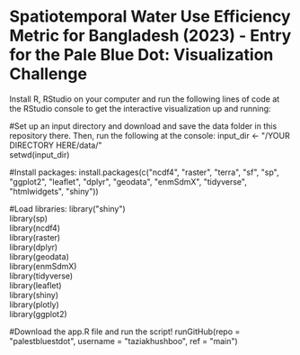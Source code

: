 # Spatiotemporal Water Use Efficiency Metric for Bangladesh (2023) - Entry for the Pale Blue Dot: Visualization Challenge

Install R, RStudio on your computer and run the following lines of code at the RStudio console to get the interactive visualization up and running:

#Set up an input directory and download and save the data folder in this repository there. Then, run the following at the console:
input_dir <- "/YOUR DIRECTORY HERE/data/"\
setwd(input_dir)

#Install packages:
install.packages(c("ncdf4", "raster", "terra", "sf", "sp", "ggplot2", "leaflet", "dplyr", "geodata", "enmSdmX", "tidyverse", "htmlwidgets", "shiny"))

#Load libraries:
library("shiny")\
library(sp)\
library(ncdf4)\
library(raster)\
library(dplyr)\
library(geodata)\
library(enmSdmX)\
library(tidyverse)\
library(leaflet)\
library(shiny)\
library(plotly)\
library(ggplot2)

#Download the app.R file and run the script!
runGitHub(repo = "palestbluestdot", username = "taziakhushboo", ref = "main")

